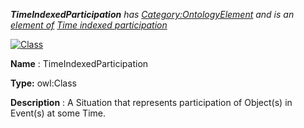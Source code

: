 ___TimeIndexedParticipation__ 
 has
 [Category:OntologyElement](../../Category/OntologyElement "Category:OntologyElement") 
 and is an
 [element of](../../Property/ElementOf "Property:ElementOf") 
[Time indexed participation](../../Submissions/Time_indexed_participation "Submissions:Time indexed participation")_




  





[![Class](../../images/thumb/2/27/Class.gif/45px-Class.gif)](../../Image/Class.gif "Class")


__Name__ 
 : TimeIndexedParticipation
 



__Type:__ 
 owl:Class
 



__Description__ 
 : A Situation that represents participation of Object(s) in Event(s) at some Time.
